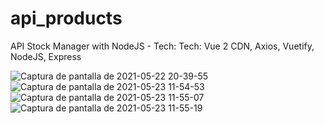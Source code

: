 # api_products
API Stock Manager with NodeJS - Tech: Tech: Vue 2 CDN, Axios, Vuetify, NodeJS, Express

![Captura de pantalla de 2021-05-22 20-39-55](https://user-images.githubusercontent.com/53159393/119243631-ecca9d00-bb3e-11eb-9b15-7cc84ae1e038.png)
![Captura de pantalla de 2021-05-23 11-54-53](https://user-images.githubusercontent.com/53159393/119265641-ca2b9900-bbbd-11eb-8807-3264aa64bcfa.png)
![Captura de pantalla de 2021-05-23 11-55-07](https://user-images.githubusercontent.com/53159393/119265643-cb5cc600-bbbd-11eb-8838-4970a82d3150.png)
![Captura de pantalla de 2021-05-23 11-55-19](https://user-images.githubusercontent.com/53159393/119265645-cc8df300-bbbd-11eb-8d75-b994d1866235.png)
